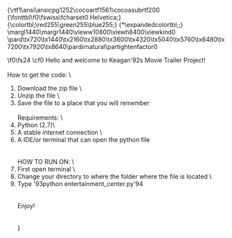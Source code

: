{\rtf1\ansi\ansicpg1252\cocoartf1561\cocoasubrtf200
{\fonttbl\f0\fswiss\fcharset0 Helvetica;}
{\colortbl;\red255\green255\blue255;}
{\*\expandedcolortbl;;}
\margl1440\margr1440\vieww10800\viewh8400\viewkind0
\pard\tx720\tx1440\tx2160\tx2880\tx3600\tx4320\tx5040\tx5760\tx6480\tx7200\tx7920\tx8640\pardirnatural\partightenfactor0

\f0\fs24 \cf0 Hello and welcome to Keagan\'92s Movie Trailer Project! \
\
How to get the code: \
1. Download the zip file \
2. Unzip the file \
3. Save the file to a place that you will remember \
\
Requirements: \
1. Python (2.7)\
2. A stable internet connection \
3. A IDE/or terminal that can open the python file \
\
\
HOW TO RUN ON: \
1. First open terminal \
1. Change your directory to where the folder where the file is located \
2. Type \'93python entertainment_center.py\'94\
\
\
Enjoy! \
\
\
}